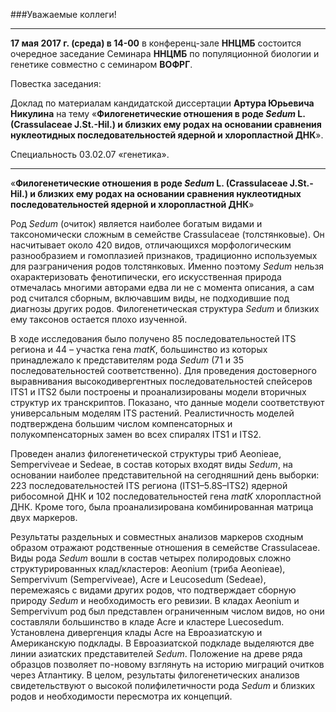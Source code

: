 

###Уважаемые коллеги!

----------
**17 мая 2017 г. (среда) в 14-00** в конференц-зале **ННЦМБ** состоится очередное заседание Семинара **ННЦМБ** по популяционной биологии и генетике совместно с семинаром **ВОФРГ**.

Повестка заседания:

Доклад по материалам кандидатской диссертации **Артура Юрьевича Никулина** на тему «**Филогенетические отношения в роде *Sedum* L. (Crassulaceae J.St.-Hil.) и близких ему родах на основании сравнения нуклеотидных последовательностей ядерной и хлоропластной ДНК**».

Специальность 03.02.07 «генетика».

----------
«**Филогенетические отношения в роде *Sedum* L. (Crassulaceae J.St.-Hil.) и близких ему родах на основании сравнения нуклеотидных последовательностей ядерной и хлоропластной ДНК**»

Род *Sedum* (очиток) является наиболее богатым видами и таксономически сложным в семействе Crassulaceae (толстянковые). Он насчитывает около 420 видов, отличающихся морфологическим разнообразием и гомоплазией признаков, традиционно используемых для разграничения родов толстянковых. Именно поэтому *Sedum* нельзя охарактеризовать фенотипически, его искусственная природа отмечалась многими авторами едва ли не с момента описания, а сам род считался сборным, включавшим виды, не подходившие под диагнозы других родов. Филогенетическая структура *Sedum* и близких ему таксонов остается плохо изученной.

В ходе исследования было получено 85 последовательностей ITS региона и 44 – участка гена *matK*, большинство из которых принадлежало к представителям рода *Sedum* (71 и 35 последовательностей соответственно). Для проведения достоверного выравнивания высокодивергентных последовательностей спейсеров ITS1 и ITS2 были построены и проанализированы модели вторичных структур их транскриптов. Показано, что данные модели соответствуют универсальным моделям ITS растений. Реалистичность моделей подтверждена большим числом компенсаторных и полукомпенсаторных замен во всех спиралях ITS1 и ITS2.

Проведен анализ филогенетической структуры триб Aeonieae, Semperviveae и Sedeae, в состав которых входят виды *Sedum*, на основании наиболее представительной на сегодняшний день выборки: 223 последовательностей ITS региона (ITS1–5.8S–ITS2) ядерной рибосомной ДНК и 102 последовательностей гена *matK* хлоропластной ДНК. Кроме того, была проанализирована комбинированная матрица двух маркеров.

Результаты раздельных и совместных анализов маркеров сходным образом отражают родственные отношения в семействе Crassulaceae. Виды рода *Sedum* вошли в состав четырех полиродовых сложно структурированных клад/кластеров: Aeonium (триба Aeonieae), Sempervivum (Semperviveae), Acre и Leucosedum (Sedeae), перемежаясь с видами других родов, что подтверждает сборную природу *Sedum* и необходимость его ревизии. В кладах Aeonium и Sempervivum род был представлен ограниченным числом видов, но они составляли большинство в кладе Acre и кластере Luecosedum. Установлена дивергенция клады Acre на Евроазиатскую и Американскую подклады. В Евроазиатской подкладе выделяются две линии азиатских представителей *Sedum*. Положение на древе ряда образцов позволяет по-новому взглянуть на историю миграций очитков через Атлантику. В целом, результаты филогенетических анализов свидетельствуют о высокой полифилетичности рода *Sedum* и близких родов и необходимости пересмотра их концепций.



